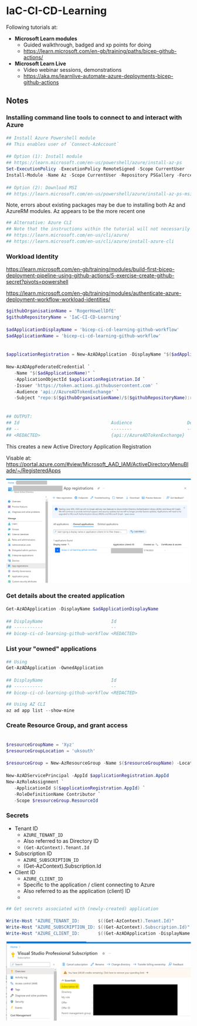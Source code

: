 # IaC-CI-CD-Learning

Following tutorials at:

- **Microsoft Learn modules**
  - Guided walkthrough, badged and xp points for doing
  - https://learn.microsoft.com/en-gb/training/paths/bicep-github-actions/
- **Microsoft Learn Live**
  - Video webinar sessions, demonstrations
  - https://aka.ms/learnlive-automate-azure-deployments-bicep-github-actions


## Notes

### Installing command line tools to connect to and interact with Azure

```powershell
## Install Azure Powershell module
## This enables user of `Connect-AzAccount`

## Option (1): Install module
## https://learn.microsoft.com/en-us/powershell/azure/install-az-ps
Set-ExecutionPolicy -ExecutionPolicy RemoteSigned -Scope CurrentUser
Install-Module -Name Az -Scope CurrentUser -Repository PSGallery -Force

## Option (2): Download MSI
## https://learn.microsoft.com/en-us/powershell/azure/install-az-ps-msi?view=azps-9.3.0
```


Note, errors about existing packages may be due to installing both Az and AzureRM modules.
Az appears to be the more recent one

```powershell
## Alternative: Azure CLI
## Note that the instructions within the tutorial will not necessarily align exactly
## https://learn.microsoft.com/en-us/cli/azure/
## https://learn.microsoft.com/en-us/cli/azure/install-azure-cli
```

### Workload Identity

https://learn.microsoft.com/en-gb/training/modules/build-first-bicep-deployment-pipeline-using-github-actions/5-exercise-create-github-secret?pivots=powershell

https://learn.microsoft.com/en-gb/training/modules/authenticate-azure-deployment-workflow-workload-identities/



```powershell
$githubOrganisationName = 'RogerHowellDfE'
$githubRepositoryName = 'IaC-CI-CD-Learning'

$adApplicationDisplayName = 'bicep-ci-cd-learning-github-workflow'
$adApplicationName = 'bicep-ci-cd-learning-github-workflow'


$applicationRegistration = New-AzADApplication -DisplayName "$($adApplicationDisplayName)"

New-AzADAppFederatedCredential `
   -Name "$($adApplicationName)" `
   -ApplicationObjectId $applicationRegistration.Id `
   -Issuer 'https://token.actions.githubusercontent.com' `
   -Audience 'api://AzureADTokenExchange' `
   -Subject "repo:$($githubOrganisationName)/$($githubRepositoryName):ref:refs/heads/main"


## OUTPUT:
## Id                                   Audience                     Description Issuer
## --                                   --------                     ----------- ------
## <REDACTED>                           {api://AzureADTokenExchange}             https://token.actions.githubuserconten...

```



This creates a new Active Directory Application Registration

Visable at: https://portal.azure.com/#view/Microsoft_AAD_IAM/ActiveDirectoryMenuBlade/~/RegisteredApps

![](docs/App%20Registrations%20Page%20--%20after%20creating%20an%20app%20via%20command%20line.png)



### Get details about the created application

```powershell
Get-AzADApplication -DisplayName $adApplicationDisplayName

## DisplayName                          Id                                   AppId
## -----------                          --                                   -----
## bicep-ci-cd-learning-github-workflow <REDACTED>                           <REDACTED>
```


### List your "owned" applications

```powershell
## Using 
Get-AzADApplication -OwnedApplication

## DisplayName                          Id                                   AppId
## -----------                          --                                   -----
## bicep-ci-cd-learning-github-workflow <REDACTED>                           <REDACTED>
```


```powershell
## Using AZ CLI
az ad app list --show-mine
```



### Create Resource Group, and grant access

```powershell

$resourceGroupName = 'Xyz'
$resourceGroupLocation = 'uksouth'

$resourceGroup = New-AzResourceGroup -Name $($resourceGroupName) -Location $($resourceGroupLocation)

New-AzADServicePrincipal -AppId $applicationRegistration.AppId
New-AzRoleAssignment `
   -ApplicationId $($applicationRegistration.AppId) `
   -RoleDefinitionName Contributor `
   -Scope $resourceGroup.ResourceId
```

### Secrets

- Tenant ID
  - `AZURE_TENANT_ID`
  - Also referred to as Directory ID
  - `(Get-AzContext).Tenant.Id`
- Subscription ID
  - `AZURE_SUBSCRIPTION_ID`
  - (Get-AzContext).Subscription.Id
- Client ID
  - `AZURE_CLIENT_ID`
  - Specific to the application / client connecting to Azure
  - Also referred to as the application (client) ID
  - 


```powershell
## Get secrets associated with (newly-created) application

Write-Host "AZURE_TENANT_ID:       $((Get-AzContext).Tenant.Id)"
Write-Host "AZURE_SUBSCRIPTION_ID: $((Get-AzContext).Subscription.Id)"
Write-Host "AZURE_CLIENT_ID:       $((Get-AzADApplication -DisplayName $adApplicationDisplayName).AppId)" ## Instructions state `.ApplicationId`, but actually `.AppId`
```


![](docs/Locating%20Subscription%20ID.png)





